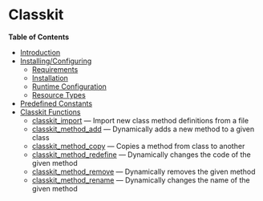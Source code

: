 Classkit
========

**Table of Contents**

-   [Introduction](/intro/classkit.html)
-   [Installing/Configuring](/classkit/setup.html)
    -   [Requirements](/classkit/setup.html#Requirements)
    -   [Installation](/classkit/setup.html#Installation)
    -   [Runtime
        Configuration](/classkit/setup.html#Runtime%20Configuration)
    -   [Resource Types](/classkit/setup.html#Resource%20Types)
-   [Predefined Constants](/classkit/constants.html)
-   [Classkit Functions](/ref/classkit.html)
    -   [classkit\_import](/ref/classkit.html#classkit_import) — Import
        new class method definitions from a file
    -   [classkit\_method\_add](/ref/classkit.html#classkit_method_add)
        — Dynamically adds a new method to a given class
    -   [classkit\_method\_copy](/ref/classkit.html#classkit_method_copy)
        — Copies a method from class to another
    -   [classkit\_method\_redefine](/ref/classkit.html#classkit_method_redefine)
        — Dynamically changes the code of the given method
    -   [classkit\_method\_remove](/ref/classkit.html#classkit_method_remove)
        — Dynamically removes the given method
    -   [classkit\_method\_rename](/ref/classkit.html#classkit_method_rename)
        — Dynamically changes the name of the given method
